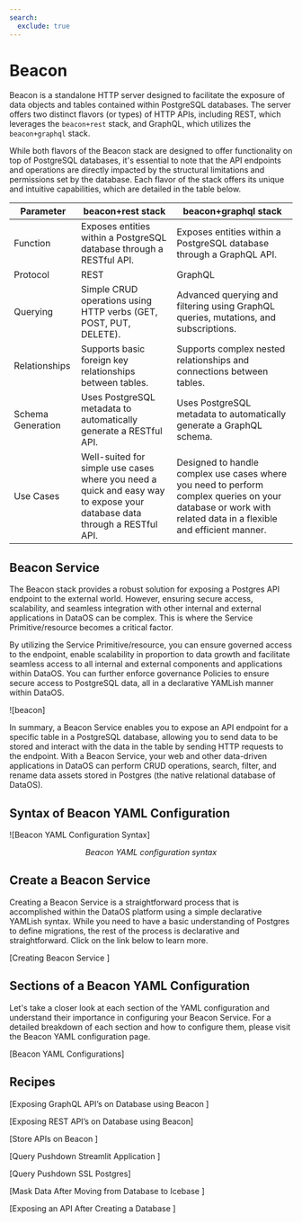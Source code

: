 ```yaml
---
search:
  exclude: true
---
```


# Beacon

Beacon is a standalone HTTP server designed to facilitate the exposure of data objects and tables contained within PostgreSQL databases. The server offers two distinct flavors (or types) of HTTP APIs, including REST, which leverages the `beacon+rest` stack, and GraphQL, which utilizes the `beacon+graphql` stack.

While both flavors of the Beacon stack are designed to offer functionality on top of PostgreSQL databases, it's essential to note that the API endpoints and operations are directly impacted by the structural limitations and permissions set by the database. Each flavor of the stack offers its unique and intuitive capabilities, which are detailed in the table below.

| Parameter | beacon+rest stack | beacon+graphql stack |
| --- | --- | --- |
| Function | Exposes entities within a PostgreSQL database through a RESTful API. | Exposes entities within a PostgreSQL database through a GraphQL API. |
| Protocol | REST | GraphQL |
| Querying | Simple CRUD operations using HTTP verbs (GET, POST, PUT, DELETE). | Advanced querying and filtering using GraphQL queries, mutations, and subscriptions. |
| Relationships | Supports basic foreign key relationships between tables. | Supports complex nested relationships and connections between tables. |
| Schema Generation | Uses PostgreSQL metadata to automatically generate a RESTful API. | Uses PostgreSQL metadata to automatically generate a GraphQL schema. |
| Use Cases | Well-suited for simple use cases where you need a quick and easy way to expose your database data through a RESTful API. | Designed to handle complex use cases where you need to perform complex queries on your database or work with related data in a flexible and efficient manner. |

## Beacon Service

The Beacon stack provides a robust solution for exposing a Postgres API endpoint to the external world. However, ensuring secure access, scalability, and seamless integration with other internal and external applications in DataOS can be complex. This is where the Service Primitive/resource becomes a critical factor.

By utilizing the Service Primitive/resource, you can ensure governed access to the endpoint, enable scalability in proportion to data growth and facilitate seamless access to all internal and external components and applications within DataOS. You can further enforce governance Policies to ensure secure access to PostgreSQL data, all in a declarative YAMLish manner within DataOS. 

![beacon]

In summary, a Beacon Service enables you to expose an API endpoint for a specific table in a PostgreSQL database, allowing you to send data to be stored and interact with the data in the table by sending HTTP requests to the endpoint. With a Beacon Service, your web and other data-driven applications in DataOS can perform CRUD operations, search, filter, and rename data assets stored in Postgres (the native relational database of DataOS).

## Syntax of Beacon YAML Configuration

![Beacon YAML Configuration Syntax]

<center><i>Beacon YAML configuration syntax</i></center>

## Create a Beacon Service

Creating a Beacon Service is a straightforward process that is accomplished within the DataOS platform using a simple declarative YAMLish syntax. While you need to have a basic understanding of Postgres to define migrations, the rest of the process is declarative and straightforward. Click on the link below to learn more.

[Creating Beacon Service ]

## Sections of a Beacon YAML Configuration

Let's take a closer look at each section of the YAML configuration and understand their importance in configuring your Beacon Service. For a detailed breakdown of each section and how to configure them, please visit the Beacon YAML configuration page.

[Beacon YAML Configurations]

## Recipes

[Exposing GraphQL API’s on Database using Beacon ]

[Exposing REST API’s on Database using Beacon]

[Store APIs on Beacon ]

[Query Pushdown Streamlit Application ]

[Query Pushdown SSL Postgres]

[Mask Data After Moving from Database to Icebase ]

[Exposing an API After Creating a Database ]
